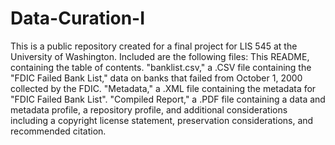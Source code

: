 # Data-Curation-I
This is a public repository created for a final project for LIS 545 at the University of Washington. Included are the following files:
This README, containing the table of contents.
"banklist.csv," a .CSV file containing the "FDIC Failed Bank List," data on banks that failed from October 1, 2000 collected by the FDIC. 
"Metadata," a .XML file containing the metadata for "FDIC Failed Bank List".
"Compiled Report," a .PDF file containing a data and metadata profile, a repository profile, and additional considerations including a copyright license statement, preservation considerations, and recommended citation.
